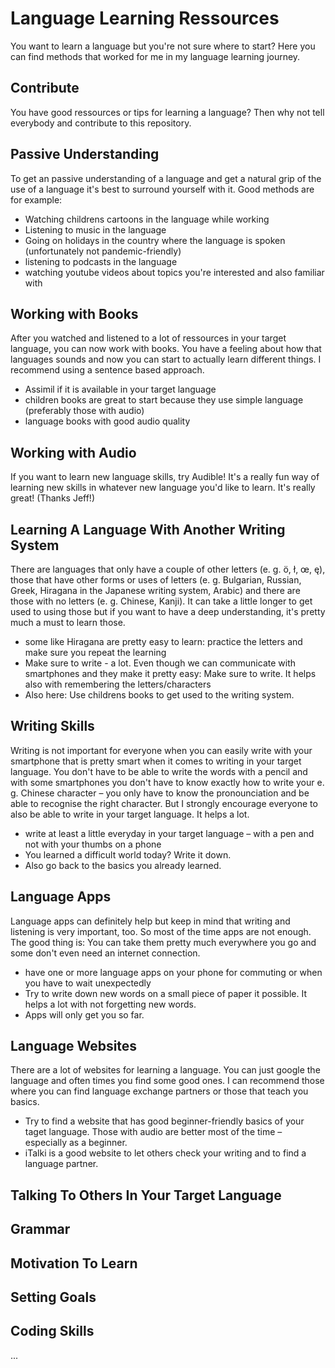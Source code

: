 # Language Learning Ressources

You want to learn a language but you're not sure where to start? Here you can find methods that worked for me in my language learning journey.

## Contribute

You have good ressources or tips for learning a language? Then why not tell everybody and contribute to this repository. 

## Passive Understanding

To get an passive understanding of a language and get a natural grip of the use of a language it's best to surround yourself with it. Good methods are for example:

* Watching childrens cartoons in the language while working
* Listening to music in the language
* Going on holidays in the country where the language is spoken (unfortunately not pandemic-friendly)
* listening to podcasts in the language
* watching youtube videos about topics you're interested and also familiar with


## Working with Books

After you watched and listened to a lot of ressources in your target language, you can now work with books. You have a feeling about how that languages sounds and now you can start to actually learn different things. I recommend using a sentence based approach.

* Assimil if it is available in your target language
* children books are great to start because they use simple language (preferably those with audio)
* language books with good audio quality

## Working with Audio

If you want to learn new language skills, try Audible! It's a really fun way of learning new skills in whatever new language you'd like to learn. It's really great! (Thanks Jeff!)


## Learning A Language With Another Writing System

There are languages that only have a couple of other letters (e. g. ö, ł, œ, ę), those that have other forms or uses of letters (e. g. Bulgarian, Russian, Greek, Hiragana in the Japanese writing system, Arabic) and there are those with no letters (e. g. Chinese, Kanji). It can take a little longer to get used to using those but if you want to have a deep understanding, it's pretty much a must to learn those.

* some like Hiragana are pretty easy to learn: practice the letters and make sure you repeat the learning
* Make sure to write - a lot. Even though we can communicate with smartphones and they make it pretty easy: Make sure to write. It helps also with remembering the letters/characters
* Also here: Use childrens books to get used to the writing system.


## Writing Skills

Writing is not important for everyone when you can easily write with your smartphone that is pretty smart when it comes to writing in your target language. You don't have to be able to write the words with a pencil and with some smartphones you don't have to know exactly how to write your e. g. Chinese character – you only have to know the pronounciation and be able to recognise the right character. But I strongly encourage everyone to also be able to write in your target language. It helps a lot.

* write at least a little everyday in your target language – with a pen and not with your thumbs on a phone
* You learned a difficult world today? Write it down.
* Also go back to the basics you already learned.


## Language Apps

Language apps can definitely help but keep in mind that writing and listening is very important, too. So most of the time apps are not enough. The good thing is: You can take them pretty much everywhere you go and some don't even need an internet connection.

* have one or more language apps on your phone for commuting or when you have to wait unexpectedly
* Try to write down new words on a small piece of paper it possible. It helps a lot with not forgetting new words.
* Apps will only get you so far. 


## Language Websites

There are a lot of websites for learning a language. You can just google the language and often times you find some good ones. I can recommend those where you can find language exchange partners or those that teach you basics.

* Try to find a website that has good beginner-friendly basics of your taget language. Those with audio are better most of the time – especially as a beginner.
* iTalki is a good website to let others check your writing and to find a language partner.


## Talking To Others In Your Target Language



## Grammar



## Motivation To Learn



## Setting Goals

## Coding Skills

...
